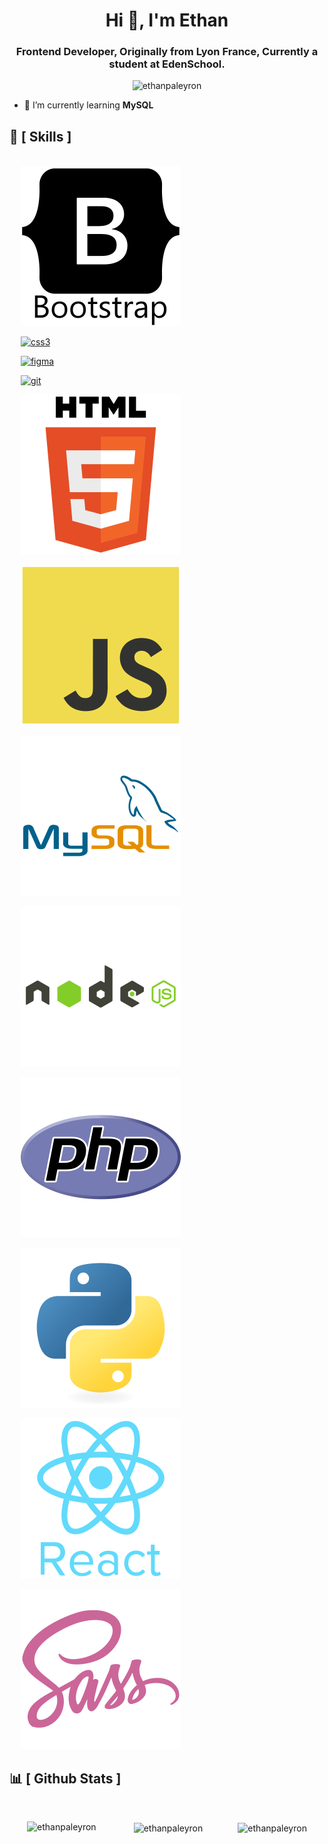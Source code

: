 <h1 align="center">Hi 👋, I'm Ethan</h1>
<h3 align="center">Frontend Developer, Originally from Lyon France, Currently a student at EdenSchool.</h3>

<p align="center"><img width="25%" src="https://komarev.com/ghpvc/?username=IMTR0J4Ne&style=for-the-badge" alt="ethanpaleyron"></p>

<!-- - 🔭 I'm currently working on ... -->

- 🌱 I’m currently learning **MySQL**
  <!-- - 👯 I'm looking to collaborate on ... -->
  <!-- - 🤔 I'm looking for help on ... -->
  <!-- - 💬 Ask me questions about ... -->
  <!-- - 📫 How to reach me: ... -->
  <!-- - 😄 Pronouns: ... -->
  <!-- - ⚡ Fun fact: ... -->

<!--
- 🔭 Je travaille actuellement sur ...
- 🌱 Je suis en train d'apprendre ...
- 👯 Je cherche à collaborer sur ...
- 🤔 Je cherche de l'aide pour ...
- 💬 Posez-moi des questions sur ...
- 📫 Comment me joindre : ...
- 😄 Pronoms : ...
- ⚡ Fait amusant : ...
-->

## 🧠 [ Skills ]

<br>
<div align="left">
<!-- BOOTSTRAP -->
  &emsp;
<a href="https://getbootstrap.com" rel="noreferrer"><img src="https://raw.githubusercontent.com/devicons/devicon/master/icons/bootstrap/bootstrap-plain-wordmark.svg" alt="bootstrap"></a>

<!-- CSS -->

&emsp;
<a href="https://www.w3schools.com/css/" rel="noreferrer"><img src="https://img.shields.io/badge/HTML-e86328?style=for-the-badge&logo=html5&logoColor=white" alt="css3"></a>

<!-- FIGMA -->

&emsp;
<a href="https://www.figma.com/" rel="noreferrer"><img src="https://www.vectorlogo.zone/logos/figma/figma-icon.svg" alt="figma"></a>

<!-- GIT -->

&emsp;
<a href="https://git-scm.com/" rel="noreferrer"><img src="https://www.vectorlogo.zone/logos/git-scm/git-scm-icon.svg" alt="git"></a>

<!-- HTML -->

&emsp;
<a href="https://www.w3.org/html/" rel="noreferrer"><img src="https://raw.githubusercontent.com/devicons/devicon/master/icons/html5/html5-original-wordmark.svg" alt="html5"></a>

<!-- JS -->

&emsp;
<a href="https://developer.mozilla.org/en-US/docs/Web/JavaScript" rel="noreferrer"><img src="https://raw.githubusercontent.com/devicons/devicon/master/icons/javascript/javascript-original.svg" alt="javascript"></a>

<!-- MYSQL -->

&emsp;
<a href="https://www.mysql.com/" rel="noreferrer"><img src="https://raw.githubusercontent.com/devicons/devicon/master/icons/mysql/mysql-original-wordmark.svg" alt="mysql"></a>

<!-- NODEJS -->

&emsp;
<a href="https://nodejs.org" rel="noreferrer"><img src="https://raw.githubusercontent.com/devicons/devicon/master/icons/nodejs/nodejs-original-wordmark.svg" alt="nodejs"></a>

<!-- PHP -->

&emsp;
<a href="https://www.php.net" rel="noreferrer"><img src="https://raw.githubusercontent.com/devicons/devicon/master/icons/php/php-original.svg" alt="php"></a>

<!-- PYTHON -->

&emsp;
<a href="https://www.python.org" rel="noreferrer"><img src="https://raw.githubusercontent.com/devicons/devicon/master/icons/python/python-original.svg" alt="python"></a>

<!-- REACT -->

&emsp;
<a href="https://reactjs.org/" rel="noreferrer"><img src="https://raw.githubusercontent.com/devicons/devicon/master/icons/react/react-original-wordmark.svg" alt="react"></a>

<!-- SASS -->

&emsp;
<a href="https://sass-lang.com" rel="noreferrer"><img src="https://raw.githubusercontent.com/devicons/devicon/master/icons/sass/sass-original.svg" alt="sass"></a>

</div>

## 📊 [ Github Stats ]

<br>
<div align="center" style="display: flex; justify-content: space-around; align-item: center;">
<p><img align="left" src="https://github-readme-stats.vercel.app/api/top-langs?username=ethanpaleyron&show_icons=true&locale=en&layout=compact" alt="ethanpaleyron"></p>

<p>&nbsp;<img align="center" src="https://github-readme-stats.vercel.app/api?username=ethanpaleyron&show_icons=true&locale=en" alt="ethanpaleyron"></p>

<p><img align="center" src="https://github-readme-streak-stats.herokuapp.com/?user=ethanpaleyron&" alt="ethanpaleyron"></p>
</div>
